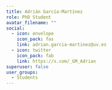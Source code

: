 ```yaml
---
title: Adrián García-Martínez
role: PhD Student
avatar_filename: ""
social:
  - icon: envelope
    icon_pack: fas
    link: adrian.garcia-martinez@uv.es
  - icon: twitter
    icon_pack: fab
    link: https://x.com/_GM_Adrian
superuser: false
user_groups:
  - Students
---
```

